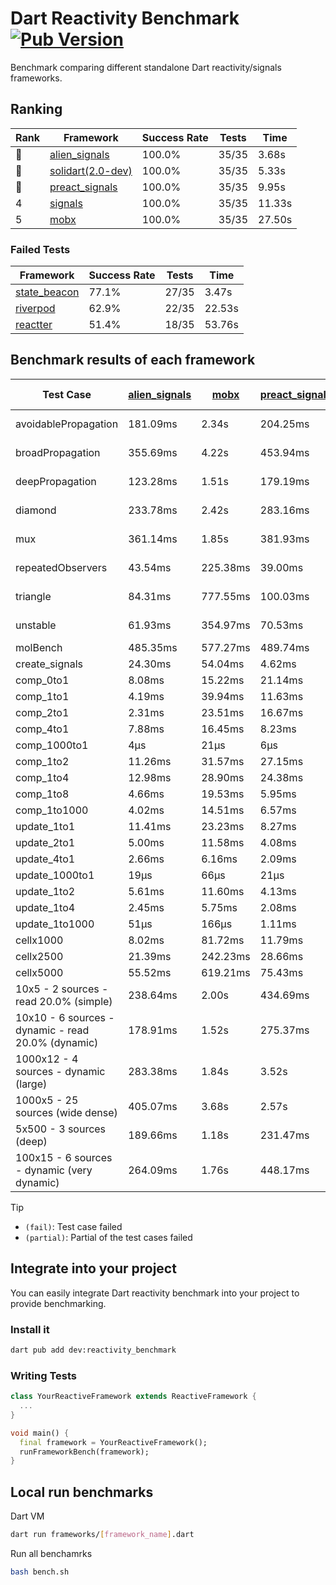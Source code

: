 # Dart Reactivity Benchmark [![Pub Version](https://img.shields.io/pub/v/reactivity_benchmark)](https://pub.dev/packages/reactivity_benchmark)

Benchmark comparing different standalone Dart reactivity/signals frameworks.

## Ranking

<!-- ranking start -->
| Rank | Framework | Success Rate | Tests | Time |
|------|-----------|--------------|-------|------|
| 🥇 | [alien_signals](https://github.com/medz/alien-signals-dart) | 100.0% | 35/35 | 3.68s |
| 🥈 | [solidart(2.0-dev)](https://github.com/nank1ro/solidart/tree/dev) | 100.0% | 35/35 | 5.33s |
| 🥉 | [preact_signals](https://pub.dev/packages/preact_signals) | 100.0% | 35/35 | 9.95s |
| 4 | [signals](https://github.com/rodydavis/signals.dart) | 100.0% | 35/35 | 11.33s |
| 5 | [mobx](https://github.com/mobxjs/mobx.dart) | 100.0% | 35/35 | 27.50s |

<!-- ranking end -->

### **Failed Tests**

<!-- fail start -->
| Framework | Success Rate | Tests | Time |
|-----------|--------------|-------|------|
| [state_beacon](https://github.com/jinyus/dart_beacon) | 77.1% | 27/35 | 3.47s |
| [riverpod](https://github.com/rrousselGit/riverpod) | 62.9% | 22/35 | 22.53s |
| [reactter](https://github.com/2devs-team/reactter) | 51.4% | 18/35 | 53.76s |

<!-- fail end -->

## Benchmark results of each framework

<!-- test-case start -->
| Test Case | [alien_signals](https://github.com/medz/alien-signals-dart) | [mobx](https://github.com/mobxjs/mobx.dart) | [preact_signals](https://pub.dev/packages/preact_signals) | [reactter](https://github.com/2devs-team/reactter) | [riverpod](https://github.com/rrousselGit/riverpod) | [signals](https://github.com/rodydavis/signals.dart) | [solidart(2.0-dev)](https://github.com/nank1ro/solidart/tree/dev) | [state_beacon](https://github.com/jinyus/dart_beacon) |
|---|---|---|---|---|---|---|---|---|
| avoidablePropagation | 181.09ms | 2.34s | 204.25ms | 1.25s | 1.39s | 210.78ms | 273.43ms | 148.95ms (fail) |
| broadPropagation | 355.69ms | 4.22s | 453.94ms | 4.99s | 84.71ms (fail) | 465.67ms | 499.26ms | 6.06ms (fail) |
| deepPropagation | 123.28ms | 1.51s | 179.19ms | 4.00s | 1.99s (fail) | 174.49ms | 164.79ms | 140.86ms (fail) |
| diamond | 233.78ms | 2.42s | 283.16ms | 14.03s (fail) | 2.79s (fail) | 292.60ms | 352.67ms | 191.23ms (fail) |
| mux | 361.14ms | 1.85s | 381.93ms | 1.02s | 569.65ms (fail) | 417.44ms | 444.17ms | 193.59ms (fail) |
| repeatedObservers | 43.54ms | 225.38ms | 39.00ms | 9.74s | 391.10ms (fail) | 47.11ms | 78.24ms | 52.16ms (fail) |
| triangle | 84.31ms | 777.55ms | 100.03ms | 4.52s | 905.77ms (fail) | 103.92ms | 127.81ms | 80.35ms (fail) |
| unstable | 61.93ms | 354.97ms | 70.53ms | 7.64s | 628.67ms (fail) | 74.81ms | 94.18ms | 336.57ms (fail) |
| molBench | 485.35ms | 577.27ms | 489.74ms | 5.90s | 12.10ms | 484.86ms | 493.58ms | 983μs |
| create_signals | 24.30ms | 54.04ms | 4.62ms | 13.34ms | 23.52ms | 26.02ms | 53.42ms | 62.25ms |
| comp_0to1 | 8.08ms | 15.22ms | 21.14ms | 13.68ms | 13.27ms | 12.59ms | 25.89ms | 57.77ms |
| comp_1to1 | 4.19ms | 39.94ms | 11.63ms | 99.56ms | 22.55ms | 17.99ms | 43.41ms | 58.25ms |
| comp_2to1 | 2.31ms | 23.51ms | 16.67ms | 72.37ms | 23.96ms | 9.36ms | 31.90ms | 41.82ms |
| comp_4to1 | 7.88ms | 16.45ms | 8.23ms | 85.23ms | 3.86ms | 1.99ms | 8.78ms | 17.91ms |
| comp_1000to1 | 4μs | 21μs | 6μs | 59.32ms | 3μs | 5μs | 15μs | 41μs |
| comp_1to2 | 11.26ms | 31.57ms | 27.15ms | 66.89ms | 14.11ms | 20.06ms | 32.82ms | 46.88ms |
| comp_1to4 | 12.98ms | 28.90ms | 24.38ms | 99.18ms | 24.04ms | 14.89ms | 15.05ms | 47.17ms |
| comp_1to8 | 4.66ms | 19.53ms | 5.95ms | 116.37ms | 5.18ms | 8.33ms | 23.96ms | 43.37ms |
| comp_1to1000 | 4.02ms | 14.51ms | 6.57ms | 47.90ms | 3.97ms | 4.52ms | 14.49ms | 37.65ms |
| update_1to1 | 11.41ms | 23.23ms | 8.27ms | N/A | 85.65ms | 9.21ms | 16.10ms | 5.73ms |
| update_2to1 | 5.00ms | 11.58ms | 4.08ms | N/A | 44.08ms | 4.57ms | 7.89ms | 2.91ms |
| update_4to1 | 2.66ms | 6.16ms | 2.09ms | N/A | 21.04ms | 2.29ms | 4.04ms | 1.49ms |
| update_1000to1 | 19μs | 66μs | 21μs | N/A | 177μs | 22μs | 40μs | 15μs |
| update_1to2 | 5.61ms | 11.60ms | 4.13ms | N/A | 44.16ms | 4.91ms | 8.16ms | 2.97ms |
| update_1to4 | 2.45ms | 5.75ms | 2.08ms | N/A | 22.24ms | 2.29ms | 4.83ms | 1.50ms |
| update_1to1000 | 51μs | 166μs | 1.11ms | N/A | 128μs | 44μs | 147μs | 371μs |
| cellx1000 | 8.02ms | 81.72ms | 11.79ms | N/A | N/A | 9.86ms | 12.45ms | 5.30ms |
| cellx2500 | 21.39ms | 242.23ms | 28.66ms | N/A | N/A | 37.44ms | 43.90ms | 28.51ms |
| cellx5000 | 55.52ms | 619.21ms | 75.43ms | N/A | N/A | 83.65ms | 122.49ms | 90.78ms |
| 10x5 - 2 sources - read 20.0% (simple) | 238.64ms | 2.00s | 434.69ms | N/A | 2.21s | 501.15ms | 366.34ms | 246.81ms |
| 10x10 - 6 sources - dynamic - read 20.0% (dynamic) | 178.91ms | 1.52s | 275.37ms | N/A | 1.45s (partial) | 277.02ms | 251.21ms | 199.67ms |
| 1000x12 - 4 sources - dynamic (large) | 283.38ms | 1.84s | 3.52s | N/A | 2.50s (partial) | 3.88s | 480.63ms | 358.55ms |
| 1000x5 - 25 sources (wide dense) | 405.07ms | 3.68s | 2.57s | N/A | 4.10s | 3.42s | 592.52ms | 500.40ms |
| 5x500 - 3 sources (deep) | 189.66ms | 1.18s | 231.47ms | N/A | 1.39s | 229.31ms | 256.12ms | 198.49ms |
| 100x15 - 6 sources - dynamic (very dynamic) | 264.09ms | 1.76s | 448.17ms | N/A | 1.77s (partial) | 493.58ms | 387.66ms | 259.30ms |

<!-- test-case end -->

> [!TIP]
> - `(fail)`: Test case failed
> - `(partial)`: Partial of the test cases failed

## Integrate into your project

You can easily integrate Dart reactivity benchmark into your project to provide benchmarking.

### Install it

```bash
dart pub add dev:reactivity_benchmark
```

### Writing Tests

```dart
class YourReactiveFramework extends ReactiveFramework {
  ...
}

void main() {
  final framework = YourReactiveFramework();
  runFrameworkBench(framework);
}
```

## Local run benchmarks

Dart VM
```bash
dart run frameworks/[framework_name].dart
```

Run all benchamrks
```bash
bash bench.sh
```
